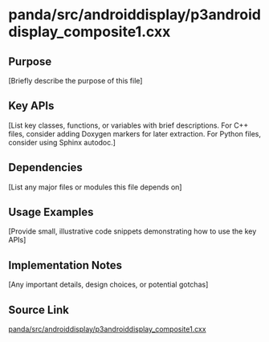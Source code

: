 # panda/src/androiddisplay/p3androiddisplay_composite1.cxx

## Purpose
[Briefly describe the purpose of this file]

## Key APIs
[List key classes, functions, or variables with brief descriptions.
For C++ files, consider adding Doxygen markers for later extraction.
For Python files, consider using Sphinx autodoc.]

## Dependencies
[List any major files or modules this file depends on]

## Usage Examples
[Provide small, illustrative code snippets demonstrating how to use the key APIs]

## Implementation Notes
[Any important details, design choices, or potential gotchas]

## Source Link
[panda/src/androiddisplay/p3androiddisplay_composite1.cxx](link_to_source_repository/panda/src/androiddisplay/p3androiddisplay_composite1.cxx)
